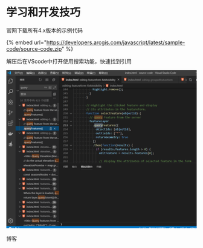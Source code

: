# 学习和开发技巧

官网下载所有4.x版本的示例代码

{% embed url="https://developers.arcgis.com/javascript/latest/sample-code/source-code.zip" %}

解压后在VScode中打开使用搜索功能，快速找到引用

![](../.gitbook/assets/image%20%284%29.png)

博客

